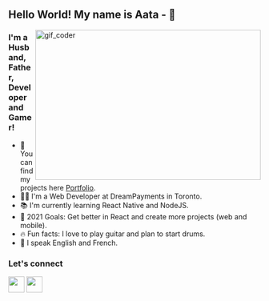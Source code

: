 ## Hello World! My name is Aata -  👋
<img src="https://github.com/Atalaa/gif_readme/blob/main/coder.gif?raw=true" alt="gif_coder" width="450" height="300" align="right"/>

### I'm a Husband, Father, Developer and Gamer!
- 📂 You can find my projects here [Portfolio][website].
- 👨‍💻 I'm a Web Developer at DreamPayments in Toronto.
- 📚 I'm currently learning React Native and NodeJS.
- 🎯 2021 Goals: Get better in React and create more projects (web and mobile).
- 🔥 Fun facts: I love to play guitar and plan to start drums.
- 💬 I speak English and French.

### Let's connect
[<img height="32" width="32" src="https://cdn.jsdelivr.net/npm/simple-icons@v4/icons/linkedin.svg" />][Linkedin]
[<img height="32" width="32" src="https://cdn.jsdelivr.net/npm/simple-icons@v4/icons/Instagram.svg" />][Linkedin]

<br />
<br />

[website]: https://atalaa.github.io/portfolio/
[Linkedin]: https://www.linkedin.com/in/aata-allah-rchidi/
